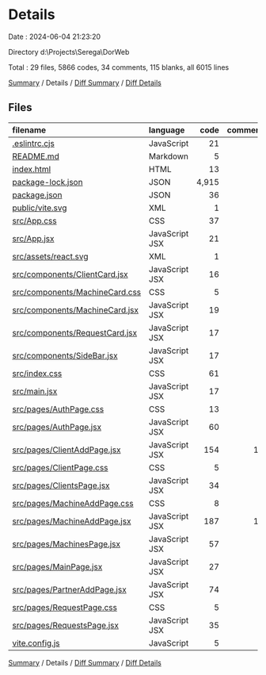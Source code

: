 # Details

Date : 2024-06-04 21:23:20

Directory d:\\Projects\\Serega\\DorWeb

Total : 29 files,  5866 codes, 34 comments, 115 blanks, all 6015 lines

[Summary](results.md) / Details / [Diff Summary](diff.md) / [Diff Details](diff-details.md)

## Files
| filename | language | code | comment | blank | total |
| :--- | :--- | ---: | ---: | ---: | ---: |
| [.eslintrc.cjs](/.eslintrc.cjs) | JavaScript | 21 | 0 | 1 | 22 |
| [README.md](/README.md) | Markdown | 5 | 0 | 4 | 9 |
| [index.html](/index.html) | HTML | 13 | 0 | 1 | 14 |
| [package-lock.json](/package-lock.json) | JSON | 4,915 | 0 | 1 | 4,916 |
| [package.json](/package.json) | JSON | 36 | 0 | 1 | 37 |
| [public/vite.svg](/public/vite.svg) | XML | 1 | 0 | 0 | 1 |
| [src/App.css](/src/App.css) | CSS | 37 | 0 | 8 | 45 |
| [src/App.jsx](/src/App.jsx) | JavaScript JSX | 21 | 1 | 5 | 27 |
| [src/assets/react.svg](/src/assets/react.svg) | XML | 1 | 0 | 0 | 1 |
| [src/components/ClientCard.jsx](/src/components/ClientCard.jsx) | JavaScript JSX | 16 | 0 | 3 | 19 |
| [src/components/MachineCard.css](/src/components/MachineCard.css) | CSS | 5 | 1 | 1 | 7 |
| [src/components/MachineCard.jsx](/src/components/MachineCard.jsx) | JavaScript JSX | 19 | 0 | 3 | 22 |
| [src/components/RequestCard.jsx](/src/components/RequestCard.jsx) | JavaScript JSX | 17 | 0 | 3 | 20 |
| [src/components/SideBar.jsx](/src/components/SideBar.jsx) | JavaScript JSX | 17 | 0 | 4 | 21 |
| [src/index.css](/src/index.css) | CSS | 61 | 0 | 8 | 69 |
| [src/main.jsx](/src/main.jsx) | JavaScript JSX | 17 | 0 | 1 | 18 |
| [src/pages/AuthPage.css](/src/pages/AuthPage.css) | CSS | 13 | 1 | 2 | 16 |
| [src/pages/AuthPage.jsx](/src/pages/AuthPage.jsx) | JavaScript JSX | 60 | 1 | 7 | 68 |
| [src/pages/ClientAddPage.jsx](/src/pages/ClientAddPage.jsx) | JavaScript JSX | 154 | 10 | 12 | 176 |
| [src/pages/ClientPage.css](/src/pages/ClientPage.css) | CSS | 5 | 1 | 1 | 7 |
| [src/pages/ClientsPage.jsx](/src/pages/ClientsPage.jsx) | JavaScript JSX | 34 | 0 | 6 | 40 |
| [src/pages/MachineAddPage.css](/src/pages/MachineAddPage.css) | CSS | 8 | 2 | 2 | 12 |
| [src/pages/MachineAddPage.jsx](/src/pages/MachineAddPage.jsx) | JavaScript JSX | 187 | 11 | 20 | 218 |
| [src/pages/MachinesPage.jsx](/src/pages/MachinesPage.jsx) | JavaScript JSX | 57 | 1 | 4 | 62 |
| [src/pages/MainPage.jsx](/src/pages/MainPage.jsx) | JavaScript JSX | 27 | 0 | 2 | 29 |
| [src/pages/PartnerAddPage.jsx](/src/pages/PartnerAddPage.jsx) | JavaScript JSX | 74 | 3 | 6 | 83 |
| [src/pages/RequestPage.css](/src/pages/RequestPage.css) | CSS | 5 | 1 | 1 | 7 |
| [src/pages/RequestsPage.jsx](/src/pages/RequestsPage.jsx) | JavaScript JSX | 35 | 0 | 6 | 41 |
| [vite.config.js](/vite.config.js) | JavaScript | 5 | 1 | 2 | 8 |

[Summary](results.md) / Details / [Diff Summary](diff.md) / [Diff Details](diff-details.md)